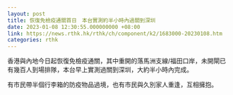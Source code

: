 ```yaml
---
layout: post
title: 恢復免檢疫通關首日　本台實測約半小時內過關到深圳
date: 2023-01-08 12:30:55.000000000 +08:00
link: https://news.rthk.hk/rthk/ch/component/k2/1683000-20230108.htm
categories: rthk
---
```


香港與內地今日起恢復免檢疫通關，其中重開的落馬洲支線/福田口岸，未開閘已有幾百人到場排隊，本台早上實測過關到深圳，大約半小時內完成。

有市民帶半個行李箱的防疫物品過境，也有市民與久別家人重逢，互相擁抱。
